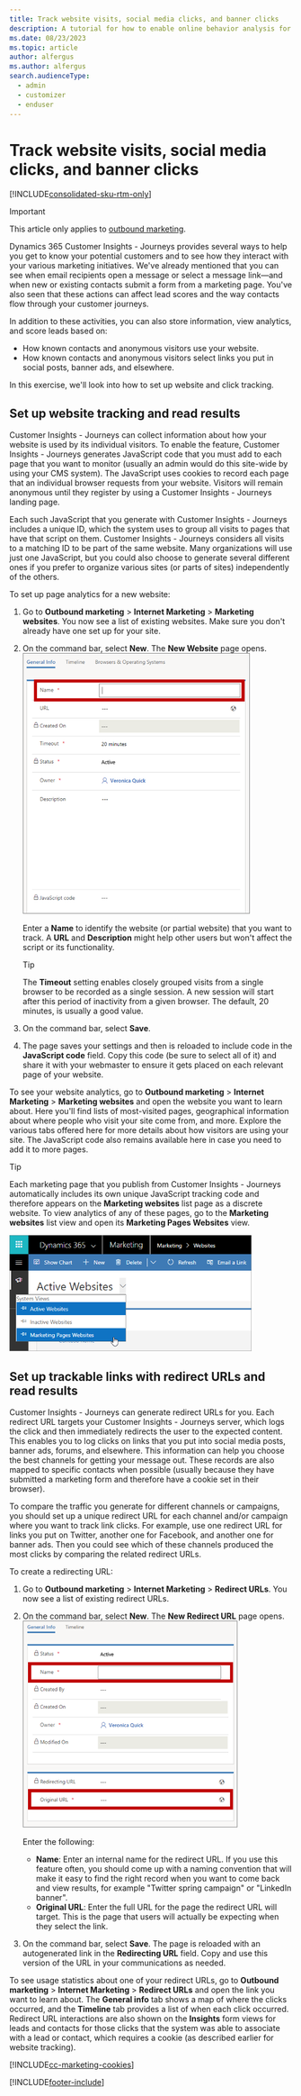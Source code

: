 ```yaml
---
title: Track website visits, social media clicks, and banner clicks
description: A tutorial for how to enable online behavior analysis for website activity and external clicks in Dynamics 365 Customer Insights - Journeys.
ms.date: 08/23/2023
ms.topic: article
author: alfergus
ms.author: alfergus
search.audienceType: 
  - admin
  - customizer
  - enduser
---
```


# Track website visits, social media clicks, and banner clicks

[!INCLUDE[consolidated-sku-rtm-only](./includes/consolidated-sku-rtm-only.md)]

> [!IMPORTANT]
> This article only applies to [outbound marketing](/dynamics365/marketing/user-guide).

Dynamics 365 Customer Insights - Journeys provides several ways to help you get to know your potential customers and to see how they interact with your various marketing initiatives. We've already mentioned that you can see when email recipients open a message or select a message link—and when new or existing contacts submit a form from a marketing page. You've also seen that these actions can affect lead scores and the way contacts flow through your customer journeys.

In addition to these activities, you can also store information, view analytics, and score leads based on:

- How known contacts and anonymous visitors use your website.
- How known contacts and anonymous visitors select links you put in social posts, banner ads, and elsewhere.

In this exercise, we'll look into how to set up website and click tracking.

## Set up website tracking and read results

Customer Insights - Journeys can collect information about how your website is used by its individual visitors. To enable the feature, Customer Insights - Journeys generates JavaScript code that you must add to each page that you want to monitor (usually an admin would do this site-wide by using your CMS system). The JavaScript uses cookies to record each page that an individual browser requests from your website. Visitors will remain anonymous until they register by using a Customer Insights - Journeys landing page. <!-- , at which time Customer Insights - Journeys will be able to link both new and historic browsing records to an actual contact in the system.-->

Each such JavaScript that you generate with Customer Insights - Journeys includes a unique ID, which the system uses to group all visits to pages that have that script on them. Customer Insights - Journeys considers all visits to a matching ID to be part of the same website. Many organizations will use just one JavaScript, but you could also choose to generate several different ones if you prefer to organize various sites (or parts of sites) independently of the others.

To set up page analytics for a new website:

1. Go to **Outbound marketing** > **Internet Marketing** > **Marketing websites**. You now see a list of existing websites. Make sure you don't already have one set up for your site.

2. On the command bar, select **New**. The **New Website** page opens.  
    ![The General Info tab for a new website.](media/website-general-info.png "The General Info tab for a new website")

    Enter a **Name** to identify the website (or partial website) that you want to track. A **URL** and **Description** might help other users but won't affect the script or its functionality.

    > [!TIP]
    > The **Timeout** setting enables closely grouped visits from a single browser to be recorded as a single session. A new session will start after this period of inactivity from a given browser. The default, 20 minutes, is usually a good value.

3. On the command bar, select **Save**.

4. The page saves your settings and then is reloaded to include code in the **JavaScript code** field. Copy this code (be sure to select all of it) and share it with your webmaster to ensure it gets placed on each relevant page of your website.

To see your website analytics, go to **Outbound marketing** > **Internet Marketing** > **Marketing websites** and open the website you want to learn about. Here you'll find lists of most-visited pages, geographical information about where people who visit your site come from, and more. Explore the various tabs offered here for more details about how visitors are using your site. The JavaScript code also remains available here in case you need to add it to more pages.

> [!TIP]
> Each marketing page that you publish from Customer Insights - Journeys automatically includes its own unique JavaScript tracking code and therefore appears on the **Marketing websites** list page as a discrete website. To view analytics of any of these pages, go to the **Marketing websites** list view and open its **Marketing Pages Websites** view.
> 
> ![How to view marketing pages websites.](media/website-view-menu.png "How to view marketing pages websites")

## Set up trackable links with redirect URLs and read results

Customer Insights - Journeys can generate redirect URLs for you. Each redirect URL targets your Customer Insights - Journeys server, which logs the click and then immediately redirects the user to the expected content. This enables you to log clicks on links that you put into social media posts, banner ads, forums, and elsewhere. This information can help you choose the best channels for getting your message out. These records are also mapped to specific contacts when possible (usually because they have submitted a marketing form and therefore have a cookie set in their browser).

To compare the traffic you generate for different channels or campaigns, you should set up a unique redirect URL for each channel and/or campaign where you want to track link clicks. For example, use one redirect URL for links you put on Twitter, another one for Facebook, and another one for banner ads. Then you could see which of these channels produced the most clicks by comparing the related redirect URLs.

To create a redirecting URL:

1. Go to **Outbound marketing** > **Internet Marketing** > **Redirect URLs**. You now see a list of existing redirect URLs.

1. On the command bar, select **New**. The **New Redirect URL** page opens.  
    ![The General Info tab for a new redirect URL.](media/redirect-url-general-info.png "The General Info tab for a new redirect URL")

    Enter the following:
    - **Name**: Enter an internal name for the redirect URL. If you use this feature often, you should come up with a naming convention that will make it easy to find the right record when you want to come back and view results, for example "Twitter spring campaign" or "LinkedIn banner".
    - **Original URL**: Enter the full URL for the page the redirect URL will target. This is the page that users will actually be expecting when they select the link.

1. On the command bar, select **Save**. The page is reloaded with an autogenerated link in the **Redirecting URL** field. Copy and use this version of the URL in your communications as needed.

To see usage statistics about one of your redirect URLs, go to **Outbound marketing** > **Internet Marketing** > **Redirect URLs** and open the link you want to learn about. The **General info** tab shows a map of where the clicks occurred, and the **Timeline** tab provides a list of when each click occurred. Redirect URL interactions are also shown on the **Insights** form views for leads and contacts for those clicks that the system was able to associate with a lead or contact, which requires a cookie (as described earlier for website tracking).

[!INCLUDE[cc-marketing-cookies](./includes/cc-marketing-cookies.md)]

[!INCLUDE[footer-include](./includes/footer-banner.md)]
